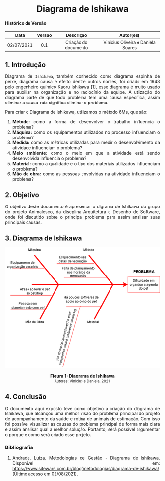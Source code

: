 # <center> Diagrama de Ishikawa

#### Histórico de Versão
|    Data    | Versão | Descrição            | Autor(es)       |
| :--------: | :----: | :------------------: | :-------------: |
| 02/07/2021 |  0.1   | Criação do documento | Vinicius Oliveira e Daniela Soares |

<div align="justify">

## 1. Introdução

Diagrama de `Ishikawa`, também conhecido como diagrama espinha de peixe, diagrama causa e efeito dentre outros nomes, foi criado em 1943 pelo engenheiro químico Kaoru Ishikawa [1], esse diagrama é muito usado para auxiliar na organização e no raciocínio da equipe. 
A utlização do diagrama parte de que todo problema tem uma causa específica, assim eliminar a causa-raiz significa eliminar o problema.

Para criar o Diagrama de Ishikawa, utilizamos o método 6Ms, que são:

1. **Método:** como a forma de desenvolver o trabalho influencia o problema?
2. **Máquina:** como os equipamentos utilizados no processo influenciam o problema?
3. **Medida:** como as métricas utilizadas para medir o desenvolvimento da atividade influenciam o problema?
4. **Meio ambiente:** como o meio em que a atividade está sendo desenvolvida influencia o problema?
5. **Material:** como a qualidade e o tipo dos materiais utilizados influenciam o problema?
6. **Mão de obra:** como as pessoas envolvidas na atividade influenciam o problema?

## 2. Objetivo

O objetivo deste documento é apresentar o digrama de Ishikawa do grupo do projeto Animalesco, da discplina Arquitetura e Desenho de Software, onde foi discutido sobre o principal problema para assim analisar suas principais causas.


## 3. Diagrama de Ishikawa

<p align='center'>
    <img src='https://raw.githubusercontent.com/UnBArqDsw2021-1/2021.1_G01_Animalesco_docs/main/docs/assets/pages/ishikawa/diagrama-ishikawa.png'>
    <figcaption align='center'>
        <b>Figura 1: Diagrama de Ishikawa</b>
        <br>
        <small>Autores: Vinícius e Daniela, 2021.</small>
    </figcaption>
</p>


## 4. Conclusão

O documento aqui exposto teve como objetivo a criação do diagrama de Ishikawa, que alcançou uma melhor visão do problema principal do projeto de acompanhamento da saúde e rotina de animais de estimação. Com isso foi possível visualizar as causas do problema principal de forma mais clara e assim analisar qual a melhor solução. Portanto, será possível argumentar o porque e como será criado esse projeto.      

### Bibliografia

1. Andrade, Luiza. Metodologias de Gestão - Diagrama de Ishikawa. Disponível em: https://www.siteware.com.br/blog/metodologias/diagrama-de-ishikawa/ (Último acesso em 02/08/2021).
